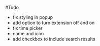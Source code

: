 #Todo
 - fix styling in popup
 - add option to turn extension off and on
 - fix time picker 
 - name and icon
 - add checkbox to include search results